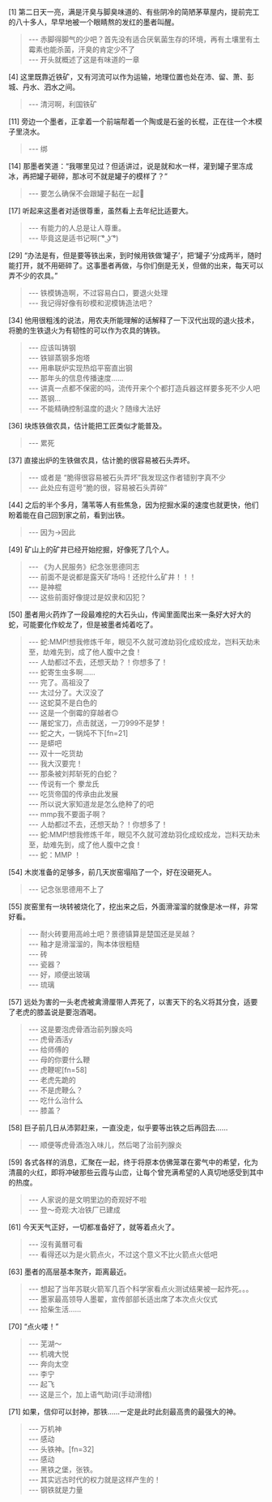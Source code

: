 
[1] 第二日天一亮，满是汗臭与脚臭味道的、有些阴冷的简陋茅草屋内，提前完工的八十多人，早早地被一个眼睛熬的发红的墨者叫醒。
>--- 赤脚得脚气的少吧？首先没有适合厌氧菌生存的环境，再有土壤里有土霉素也能杀菌，汗臭的肯定少不了<br>
>--- 开头就概述了这是有味道的一章<br>

[4] 这里既靠近铁矿，又有河流可以作为运输，地理位置也处在沛、留、萧、彭城、丹水、泗水之间。
>--- 清河啊，利国铁矿<br>

[11] 旁边一个墨者，正拿着一个前端帮着一个陶或是石釜的长棍，正在往一个木模子里浇水。
>--- 绑<br>

[14] 那墨者笑道：“我哪里见过？但适讲过，说是就和水一样，灌到罐子里冻成冰，再把罐子砸碎，那冰可不就是罐子的模样了？”
>--- 要怎么确保不会跟罐子黏在一起🤔<br>

[17] 听起来这墨者对适很尊重，虽然看上去年纪比适要大。
>--- 有能力的人总是让人尊重。<br>
>--- 毕竟这是适书记啊( ͡° ͜ʖ ͡°)<br>

[29] “办法是有，但是要等铁出来，到时候用铁做‘罐子’，把‘罐子’分成两半，随时能打开，就不用砸碎了。这事墨者再做，与你们倒是无关，但做的出来，每天可以弄不少的农具。”
>--- 铁模铸造啊，不过容易白口，要退火处理<br>
>--- 我记得好像有砂模和泥模铸造法吧？<br>

[34] 他用很粗浅的说法，用农夫所能理解的话解释了一下汉代出现的退火技术，将脆的生铁退火为有韧性的可以作为农具的铸铁。
>--- 应该叫铸钢<br>
>--- 铁铆蒸钢多炮塔<br>
>--- 用串联炉实现热焰平窑直出钢<br>
>--- 那年头的信息传播速度……<br>
>--- 讲真一点都不保密的吗，流传开来个个都打造兵器这样要多死不少人吧<br>
>--- 蒸钢…<br>
>--- 不能精确控制温度的退火？随缘大法好<br>

[36] 块炼铁做农具，估计能把工匠类似才能普及。
>--- 累死<br>

[37] 直接出炉的生铁做农具，估计脆的很容易被石头弄坏。
>--- 或者是 “脆得很容易被石头弄坏”我发现这作者错别字真不少<br>
>--- 此处应有逗号“脆的很，容易被石头弄碎”<br>

[44] 之后的半个多月，蒲苇等人有些焦急，因为挖掘水渠的速度也就更快，他们盼着能在自己回到家之前，看到出铁。
>--- 因为→因此<br>

[49] 矿山上的矿井已经开始挖掘，好像死了几个人。
>--- 《为人民服务》纪念张思德同志<br>
>--- 前面不是说都是露天矿场吗！还挖什么矿井！！！<br>
>--- 是神棍<br>
>--- 这些前面好像提过是奴隶和囚犯？<br>

[50] 墨者用火药炸了一段最难挖的大石头山，传闻里面爬出来一条好大好大的蛇，可能要化作蛟龙了，但是被墨者炖着吃了。
>--- 蛇:MMP!想我修炼千年，眼见不久就可渡劫羽化成蛟成龙，岂料天劫未至，劫难先到，成了他人腹中之食！<br>
>--- 人劫都过不去，还想天劫？！你想多了！<br>
>--- 蛇寄生虫多啊……<br>
>--- 完了。高祖没了<br>
>--- 太过分了。大汉没了<br>
>--- 这蛇莫不是白色的<br>
>--- 这是一个倒霉的穿越者🙃️<br>
>--- 屠蛇宝刀，点击就送，一刀999不是梦！<br>
>--- 蛇之大，一锅炖不下[fn=21]<br>
>--- 是蟒吧<br>
>--- 双十一吃货劫<br>
>--- 我大汉要完！<br>
>--- 那条被刘邦斩死的白蛇？<br>
>--- 传说有一个  豢龙氏<br>
>--- 吃货帝国的传承由此发展<br>
>--- 所以说大家知道龙是怎么绝种了的吧<br>
>--- mmp我不要面子啊？<br>
>--- 人劫都过不去，还想天劫？！你想多了！<br>
>--- 蛇:MMP!想我修炼千年，眼见不久就可渡劫羽化成蛟成龙，岂料天劫未至，劫难先到，成了他人腹中之食！<br>
>--- 蛇：MMP ！<br>

[54] 木炭准备的足够多，前几天炭窑塌陷了一个，好在没砸死人。
>--- 记念张思德用不上了<br>

[55] 炭窑里有一块转被烧化了，挖出来之后，外面滑溜溜的就像是冰一样，非常好看。
>--- 耐火砖要用高岭土吧？景德镇算是楚国还是吴越？<br>
>--- 釉才是滑溜溜的，陶本体很粗糙<br>
>--- 砖<br>
>--- 瓷器？<br>
>--- 好，顺便出玻璃<br>
>--- 琉璃<br>

[57] 远处为害的一头老虎被禽滑厘带人弄死了，以害天下的名义将其分食，适要了老虎的膝盖说是要泡酒喝。
>--- 这是要泡虎骨酒治前列腺炎吗<br>
>--- 虎骨酒活y<br>
>--- 给师傅的<br>
>--- 母的你要什么鞭<br>
>--- 虎鞭呢[fn=58]<br>
>--- 老虎先跪的<br>
>--- 不是虎鞭么？<br>
>--- 吃什么治什么<br>
>--- 膝盖？<br>

[58] 巨子前几日从沛郭赶来，一直没走，似乎要等出铁之后再回去……
>--- 顺便等虎骨酒泡入味儿，然后喝了治前列腺炎<br>

[59] 各式各样的消息，汇聚在一起，终于将原本仿佛笼罩在雾气中的希望，化为清晨的火红，即将冲破那些云霞与山峦，让每个曾充满希望的人真切地感受到其中的热度。
>--- 人家说的是文明里边的奇观好不啦<br>
>--- 登～奇观:大冶铁厂已建成<br>

[61] 今天天气正好，一切都准备好了，就等着点火了。
>--- 沒有黃曆可看<br>
>--- 看得还以为是火箭点火，不过这个意义不比火箭点火低吧<br>

[63] 墨者的高层基本聚齐，距离最近。
>--- 想起了当年苏联火箭军几百个科学家看点火测试结果被一起炸死。。。<br>
>--- 墨家最高领导人墨翟，宣传部部长适出席了本次点火仪式<br>
>--- 拾柴生活……<br>

[70] “点火喽！”
>--- 芜湖～<br>
>--- 机魂大悦<br>
>--- 奔向太空<br>
>--- 李宁<br>
>--- 起飞<br>
>--- 这是三个，加上语气助词(手动滑稽)<br>

[71] 如果，信仰可以封神，那铁……一定是此时此刻最高贵的最强大的神。
>--- 万机神<br>
>--- 感动<br>
>--- 头铁神。[fn=32]<br>
>--- 感动<br>
>--- 黑铁之堡，张铁。<br>
>--- 其实远古时代的权力就是这样产生的！<br>
>--- 钢铁就是力量<br>
